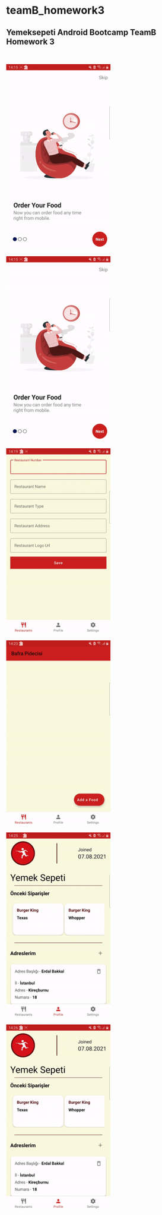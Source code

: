 # teamB_homework3

## Yemeksepeti Android Bootcamp TeamB Homework 3

<br />

<img src="./assets/1.gif" 
  alt="gif" 
  height="500"
  />

  <img src="./assets/2.gif" 
  alt="gif" 
  height="500"
  />

  <img src="./assets/3.gif" 
  alt="gif" 
  height="500"
  />

  <img src="./assets/4.gif" 
  alt="gif" 
  height="500"
  />

  <img src="./assets/5.gif" 
  alt="gif" 
  height="500"
  />

  <img src="./assets/6.gif" 
  alt="gif" 
  height="500"
  />
